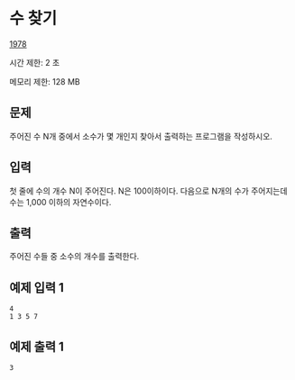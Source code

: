 # 수 찾기

[1978](https://www.acmicpc.net/problem/1978)

시간 제한: 2 초

메모리 제한: 128 MB

## 문제

주어진 수 N개 중에서 소수가 몇 개인지 찾아서 출력하는 프로그램을 작성하시오.

## 입력

첫 줄에 수의 개수 N이 주어진다. N은 100이하이다. 다음으로 N개의 수가 주어지는데 수는 1,000 이하의 자연수이다.

## 출력

주어진 수들 중 소수의 개수를 출력한다.

## 예제 입력 1

```text
4
1 3 5 7
```

## 예제 출력 1

```text
3
```

